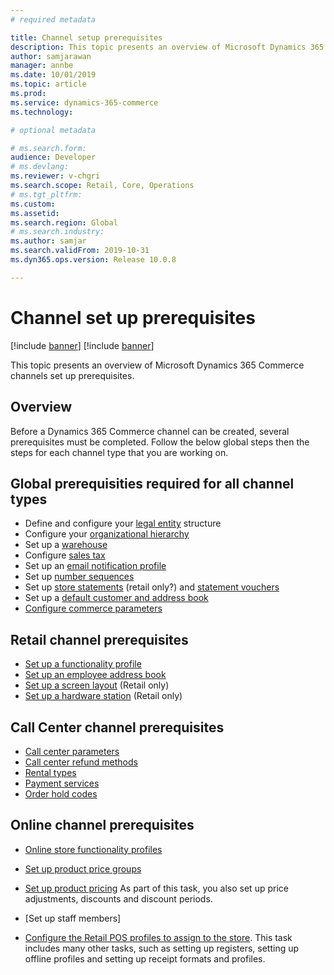 ```yaml
---
# required metadata

title: Channel setup prerequisites
description: This topic presents an overview of Microsoft Dynamics 365 Commerce channels set up prerequisites.
author: samjarawan
manager: annbe
ms.date: 10/01/2019
ms.topic: article
ms.prod: 
ms.service: dynamics-365-commerce
ms.technology: 

# optional metadata

# ms.search.form: 
audience: Developer
# ms.devlang: 
ms.reviewer: v-chgri
ms.search.scope: Retail, Core, Operations
# ms.tgt_pltfrm: 
ms.custom: 
ms.assetid: 
ms.search.region: Global
# ms.search.industry: 
ms.author: samjar
ms.search.validFrom: 2019-10-31
ms.dyn365.ops.version: Release 10.0.8

---
```

# Channel set up prerequisites

[!include [banner](../includes/preview-banner.md)]
[!include [banner](../includes/banner.md)]

This topic presents an overview of Microsoft Dynamics 365 Commerce channels set up prerequisites.

## Overview
Before a Dynamics 365 Commerce channel can be created, several prerequisites must be completed.  Follow the below global steps then the steps for each channel type that you are working on.

## Global prerequisities required for all channel types
* Define and configure your [legal entity](channels-legal-entities.md) structure
* Configure your [organizational hierarchy](channels-org-hierarchies.md)
* Set up a [warehouse](channels-setup-warehouse.md)
* Configure [sales tax](https://docs.microsoft.com/en-us/dynamics365/finance/general-ledger/indirect-taxes-overview?toc=/dynamics365/commerce/toc.json)
* Set up an [email notification profile](email-notification-profiles.md)
* Set up [number sequences](https://docs.microsoft.com/en-us/dynamics365/fin-ops-core/fin-ops/organization-administration/number-sequence-overview?toc=/dynamics365/commerce/toc.json)
* Set up [store statements](tbd.md) (retail only?) and [statement vouchers](tbd.md)
* Set up a [default customer and address book](default-customer.md)
* [Configure commerce parameters](commerce-parameters.md)

## Retail channel prerequisites
* [Set up a functionality profile](tbd.md)
* [Set up an employee address book](tbd.md)
* [Set up a screen layout](tbd.md) (Retail only)
* [Set up a hardware station](tbd.md) (Retail only)

## Call Center channel prerequisites
* [Call center parameters](tbd.md)
* [Call center refund methods](tbd.md)
* [Rental types](tbd.md)
* [Payment services](tbd.md)
* [Order hold codes](tbd.md)

## Online channel prerequisites
* [Online store functionality profiles](tbd.md)

* [Set up product price groups](tbd.md)
* [Set up product pricing](tbd.md)  As part of this task, you also set up price adjustments, discounts and discount periods.
* [Set up staff members]
* [Configure the Retail POS profiles to assign to the store](tbd.md).  This task includes many other tasks, such as setting up registers, setting up offline profiles and setting up receipt formats and profiles.

